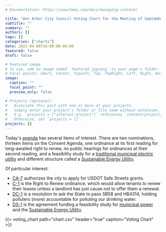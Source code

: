```yaml
---
# Documentation: https://wowchemy.com/docs/managing-content/

title: "Ann Arbor City Council Voting Chart for the Meeting of September 6, 2022"
subtitle: ""
summary: ""
authors: []
tags: []
categories: ["charts"]
date: 2022-09-06T19:00:00-04:00
featured: false
draft: false

# Featured image
# To use, add an image named `featured.jpg/png` to your page's folder.
# Focal points: Smart, Center, TopLeft, Top, TopRight, Left, Right, BottomLeft, Bottom, BottomRight.
image:
  caption: ""
  focal_point: ""
  preview_only: false

# Projects (optional).
#   Associate this post with one or more of your projects.
#   Simply enter your project's folder or file name without extension.
#   E.g. `projects = ["internal-project"]` references `content/project/deep-learning/index.md`.
#   Otherwise, set `projects = []`.
projects: []
---
```


Today's [agenda](https://a2gov.legistar.com/MeetingDetail.aspx?ID=914279&GUID=D49A2429-F5B7-484F-ABEB-7926E11E0A6C&Options=&Search=) has several items of interest. There are two nominations, thirteen items on the Consent Agenda, one ordinance at its first reading for long-awaited right to renew, no public hearings for ordinances at their second reading, and a feasibility study for a [traditional municipal electric utility](https://annarborpublicpower.org/) and different structure called a [Sustainable Energy Utility](https://www.a2gov.org/departments/sustainability/Sustainability-Me/Pages/Ann-Arbor's-Sustainable-Energy-Utility-(SEU).aspx).

Of particular interest:

* [CA-7](https://a2gov.legistar.com/LegislationDetail.aspx?ID=5764879&GUID=1E657DA0-B160-48BD-A30D-916151524B4A&Options=&Search=) authorizes the city to apply for USDOT Safe Streets grants.
* [C-1](https://a2gov.legistar.com/LegislationDetail.aspx?ID=5780260&GUID=3AD4E464-CB82-43BD-B2B4-09AFC37FA7CE&Options=&Search=) is the Right to Renew ordinance, which would allow tenants to renew their leases unless a landlord has just cause not to offer them a renewal.
* [DC-1](https://a2gov.legistar.com/LegislationDetail.aspx?ID=5781734&GUID=FEECA462-C49C-4550-AA6A-1FCF1ECEA87B&Options=&Search=) is a resolution to ask the State to pass SB58 and HB4314, holding polluters (more) accountable for polluting our drinking water.
* [DS-1](https://a2gov.legistar.com/LegislationDetail.aspx?ID=5778314&GUID=DB270D29-357E-4BCE-8A95-7B9AE379A647&Options=&Search=) is the agreement funding a feasibility study for [municipal power](https://annarborpublicpower.org/) and the [Sustainable Energy Utility](https://www.a2gov.org/departments/sustainability/Sustainability-Me/Pages/Ann-Arbor's-Sustainable-Energy-Utility-(SEU).aspx).

{{< voting_chart path="chart.csv" header="true" caption="Voting Chart" >}}
